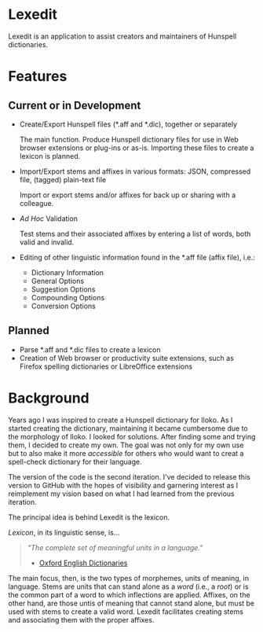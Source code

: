 # Lexedit
Lexedit is an application to assist creators and maintainers of  Hunspell dictionaries.

# Features

## Current or in Development
* Create/Export Hunspell files (*.aff and *.dic), together or separately
 
  The main function. Produce Hunspell dictionary files for use in Web browser extensions or plug-ins or as-is. Importing these files to create a lexicon is planned.

* Import/Export stems and affixes in various formats: JSON, compressed file, (tagged) plain-text file

  Import or export stems and/or affixes for back up or sharing with a colleague.

* *Ad Hoc* Validation

   Test stems and their associated affixes by entering a list of words, both valid and invalid.

* Editing of other linguistic information found in the *.aff file (affix file), i.e.:
  * Dictionary Information
  * General Options
  * Suggestion Options
  * Compounding Options
  * Conversion Options
  
## Planned
* Parse *.aff and *.dic files to create a lexicon
* Creation of Web browser or productivity suite extensions, such as Firefox spelling dictionaries or LibreOffice extensions

# Background
Years ago I was inspired to create a Hunspell dictionary for Iloko. As I started creating the dictionary, maintaining it became cumbersome due to the morphology of Iloko. I looked for solutions. After finding some and trying them, I decided to create my own. The goal was not only for my own use but to also make it more *accessible* for others who would want to creat a spell-check dictionary for their language.

The version of the code is the second iteration. I've decided to release this version to GitHub with the hopes of visibility and garnering interest as I reimplement my vision based on what I had learned from the previous iteration.

The principal idea is behind Lexedit is the lexicon.

*Lexicon*, in its linguistic sense, is... 
> *"The complete set of meaningful units in a language."* 
> - [Oxford English Dictionaries](https://en.oxforddictionaries.com/definition/lexicon)

The main focus, then, is the two types of morphemes, units of meaning, in language. Stems are units that can stand alone as a *word* (i.e., a *root*) or is the common part of a word to which inflections are applied. Affixes, on the other hand, are those untis of meaning that cannot stand alone, but must be used with stems to create a valid word. Lexedit facilitates creating stems and associating them with the proper affixes.
